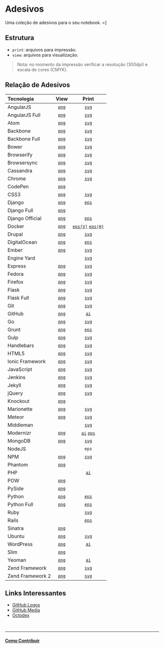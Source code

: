 # Adesivos

Uma coleção de adesivos para o seu notebook. =]

## Estrutura

* `print`: arquivos para impressão.
* `view`: arquivos para visualização.

> Nota: no momento da impressão verificar a resolução (300dpi) e escala de cores (CMYK).

## Relação de Adesivos

| Tecnologia        | View                             | Print                                                                         |
|:------------------|:--------------------------------:|:-----------------------------------------------------------------------------:|
| AngularJS         | [`png`](view/angularjs.png)      | [`svg`](print/angularjs.svg)                                                  |
| AngularJS Full    | [`png`](view/angularjs-full.png) | [`svg`](print/angularjs-full.svg)                                             |
| Atom              | [`png`](view/atom.png)           | [`svg`](print/atom.svg)                                                       |
| Backbone          | [`png`](view/backbone.png)       | [`svg`](print/backbone.svg)                                                   |
| Backbone Full     | [`png`](view/backbone-full.png)  | [`svg`](print/backbone-full.svg)                                              |
| Bower             | [`png`](view/bower.png)          | [`svg`](print/bower.svg)                                                    |
| Browserify        | [`png`](view/browserify.png)     | [`svg`](print/browserify.svg)                                                      |
| Browsersync       | [`png`](view/browsersync.png)    | [`svg`](print/browsersync.svg)                                                |
| Cassandra         | [`png`](view/cassandra.png)      | [`svg`](print/cassandra.svg)                                                  |
| Chrome            | [`png`](view/chrome.png)         | [`svg`](print/chrome.svg)                                                     |
| CodePen           | [`png`](view/codepen.png)        |                                                                               |
| CSS3              | [`png`](view/css3.png)           | [`svg`](print/CSS3.svg)                                                       |
| Django            | [`png`](view/django_symbol.png)  | [`eps`](print/django_symbol.eps)                                              |
| Django Full       | [`png`](view/django_full.png)    |                                                                               |
| Django Official   | [`png`](view/django_official.png)| [`eps`](print/django_official.eps)                                            |
| Docker            | [`png`](view/docker-vertical.png)| [`eps(V)`](print/docker-vertical.eps) [`eps(H)`](print/docker-horizontal.eps) |
| Drupal            | [`png`](view/drupal.png)         | [`svg`](print/drupal.svg)                                                     |
| DigitalOcean      | [`png`](view/digitalocean.png)   | [`eps`](print/digitalocean.eps)                                               |
| Ember             | [`png`](view/ember.png)          | [`svg`](print/ember.svg)                                                      |
| Engine Yard       |                                  | [`svg`](print/engine-yard.svg)                                                |
| Express           | [`png`](view/express.png)        | [`svg`](print/express.svg)                                                    |
| Fedora            | [`png`](view/fedora.png)         | [`svg`](print/fedora.svg)                                                     |
| Firefox           | [`png`](view/firefox.png)        | [`svg`](print/firefox-logo.svg)                                               |
| Flask             | [`png`](view/flask.png)          | [`svg`](print/flask.svg)                                                      |
| Flask Full        | [`png`](view/flask-full.png)     | [`svg`](print/flask-full.svg)                                                 |
| Git               | [`png`](view/git.png)            | [`svg`](print/Git-logo.svg)                                                   |
| GitHub            | [`png`](view/github.png)         | [`ai`](print/github.ai)                                                       |
| Go                | [`png`](view/gopher.png)         | [`svg`](print/gopher.svg)                                                     |
| Grunt             | [`png`](view/grunt.png)          | [`eps`](print/grunt-logo.eps)                                                 |
| Gulp              | [`png`](view/gulp.png)           | [`svg`](print/gulp.svg)                                                       |
| Handlebars        | [`png`](view/handlebars.png)     | [`svg`](print/handlebars.svg)                                                 |
| HTML5             | [`png`](view/HTML5.png)          | [`svg`](print/HTML5_Logo.svg)                                                 |
| Ionic Framework   | [`png`](view/ionic.png)          | [`svg`](print/ionic.svg)                                                      |
| JavaScript        | [`png`](view/javascript.png)     | [`svg`](print/javascript.svg)                                                 |
| Jenkins           | [`png`](view/jenkins.png)     | [`svg`](print/jenkins.svg)                                                     |
| Jekyll            | [`png`](view/jekyll.png)         | [`svg`](print/jekyll.svg)                                                     |
| jQuery            | [`png`](view/jquery.png)         | [`svg`](print/jquery.svg)                                                     |
| Knockout          | [`png`](view/knockout.png)       |                                                                               |
| Marionette        | [`png`](view/marionette.png)     | [`svg`](print/marionette.svg)                                                     |
| Meteor            | [`png`](view/meteor.png)         | [`svg`](print/meteor.svg)                                                     |
| Middleman         |                                  | [`svg`](print/middleman.svg)                                                  |
| Modernizr         | [`png`](view/modernizr.png)      | [`ai`](print/Modernizr%2B2%2BLogo.ai) [`eps`](print/Modernizr%2B2%2BLogo.eps) |
| MongoDB           | [`png`](view/mongodb.png)        | [`svg`](print/mongodb.svg)                                                  |
| NodeJS            |                                  | `eps`                                                                         |
| NPM               | [`png`](view/npm.png)            | [`svg`](print/npm.svg)                                                 |
| Phantom           | [`png`](view/phantomjs.png)      |                                                                               |
| PHP               |                                  | [`ai`](print/php-logo.ai)                                                     |
| POW               | [`png`](view/pow.png)            |                                                                               |
| PySide            | [`png`](view/pyside.png)         |                                                                               |
| Python            | [`png`](view/python_symbol.png)  | [`eps`](print/python_symbol.eps)                                              |
| Python Full       | [`png`](view/python_full.png)    | [`eps`](print/python_full.eps)                                                |
| Ruby              |                                  | [`svg`](print/Ruby_logo.svg)                                                  |
| Rails             |                                  | [`eps`](print/rails.eps)                                                      |
| Sinatra           | [`png`](view/sinatra.png)        |                                                                               |
| Ubuntu            | [`png`](view/ubuntu.png)         | [`svg`](print/ubuntu.svg)                                                     |
| WordPress         | [`png`](view/wordpress.png)      | [`ai`](print/wordpress.ai)                                                    |
| Slim              | [`png`](view/slim.png)           |                                                                               |
| Yeoman            | [`png`](view/yeoman.png)         | [`ai`](print/yeoman.ai)                                                       |
| Zend Framework    | [`png`](view/zend-framework.png) | [`svg`](print/zend-framework.svg)                                             |
| Zend Framework 2  | [`png`](view/zend-framework2.png) | [`svg`](print/zend-framework2.svg)                                           |

## Links Interessantes

* [GitHub Logos](https://github.com/logos)
* [GitHub Media](https://github.com/github/media)
* [Octodex](http://octodex.github.com/)


<br/>

---

#### [Como Contribuir](https://github.com/cerebrobr/cerebro/blob/master/README.md#como-contribuir)
